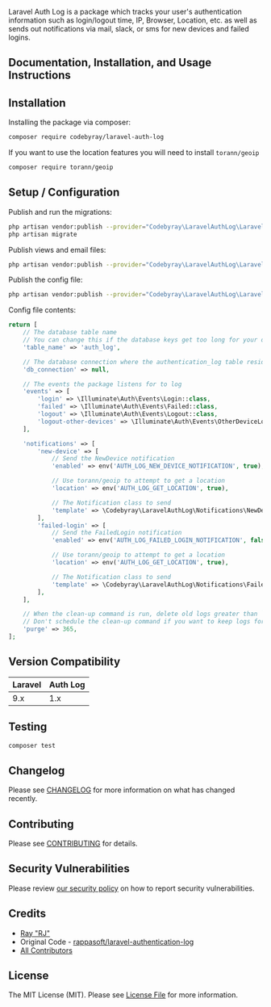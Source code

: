 Laravel Auth Log is a package which tracks your user's authentication information such as login/logout time, IP, Browser, Location, etc. as well as sends out notifications via mail, slack, or sms for new devices and failed logins.

## Documentation, Installation, and Usage Instructions

## Installation
Installing the package via composer:
```bash
composer require codebyray/laravel-auth-log
```
If you want to use the location features you will need to install `torann/geoip`
```bash
composer require torann/geoip
```
## Setup / Configuration
Publish and run the migrations:
```bash
php artisan vendor:publish --provider="Codebyray\LaravelAuthLog\LaravelAuthLogServiceProvider" --tag="auth-log-migrations"
php artisan migrate
```
Publish views and email files:
```bash
php artisan vendor:publish --provider="Codebyray\LaravelAuthLog\LaravelAuthnLogServiceProvider" --tag="auth-log-views"
```
Publish the config file:
```bash
php artisan vendor:publish --provider="Codebyray\LaravelAuthLog\LaravelAuthLogServiceProvider" --tag="auth-log-config"
```
Config file contents:
```php
return [
    // The database table name
    // You can change this if the database keys get too long for your driver
    'table_name' => 'auth_log',

    // The database connection where the authentication_log table resides. Leave empty to use the default
    'db_connection' => null,

    // The events the package listens for to log
    'events' => [
        'login' => \Illuminate\Auth\Events\Login::class,
        'failed' => \Illuminate\Auth\Events\Failed::class,
        'logout' => \Illuminate\Auth\Events\Logout::class,
        'logout-other-devices' => \Illuminate\Auth\Events\OtherDeviceLogout::class,
    ],

    'notifications' => [
        'new-device' => [
            // Send the NewDevice notification
            'enabled' => env('AUTH_LOG_NEW_DEVICE_NOTIFICATION', true),

            // Use torann/geoip to attempt to get a location
            'location' => env('AUTH_LOG_GET_LOCATION', true),

            // The Notification class to send
            'template' => \Codebyray\LaravelAuthLog\Notifications\NewDevice::class,
        ],
        'failed-login' => [
            // Send the FailedLogin notification
            'enabled' => env('AUTH_LOG_FAILED_LOGIN_NOTIFICATION', false),

            // Use torann/geoip to attempt to get a location
            'location' => env('AUTH_LOG_GET_LOCATION', true),

            // The Notification class to send
            'template' => \Codebyray\LaravelAuthLog\Notifications\FailedLogin::class,
        ],
    ],

    // When the clean-up command is run, delete old logs greater than `purge` days
    // Don't schedule the clean-up command if you want to keep logs forever.
    'purge' => 365,
];
```
## Version Compatibility

 Laravel  | Auth Log
:---------|:------------------
 9.x      | 1.x

## Testing

```bash
composer test
```

## Changelog

Please see [CHANGELOG](CHANGELOG.md) for more information on what has changed recently.

## Contributing

Please see [CONTRIBUTING](.github/CONTRIBUTING.md) for details.

## Security Vulnerabilities

Please review [our security policy](../../security/policy) on how to report security vulnerabilities.

## Credits

- [Ray "RJ"](https://github.com/codebyray)
- Original Code - [rappasoft/laravel-authentication-log](https://github.com/rappasoft/laravel-authentication-log)
- [All Contributors](../../contributors)

## License

The MIT License (MIT). Please see [License File](LICENSE.md) for more information.
